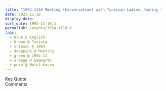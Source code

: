 ```yaml
---
title: "1994-1110 Meeting (Conversation) with Tunisian Ladies, During the Welcome Reception, Part 2, Room, Hotel Karim (now closed), Route Touristique Raouad, Gammarth (21 kms NE of Tunis), Tunisia"
date: 2023-11-18
display_date: 
sort_date: 1994-11-10.4
permalink: /events/1994-1110-d
tags:
  - blue @ English
  - brown @ Tunisia
  - crimson @ 1994
  - deeppink @ Meeting
  - green @ 1994-11
  - orange @ Gammarth
  - peru @ Hotel Karim
---
```


<wave-list>
  <list-title color="green" width="75">Key Quote</list-title>
  <list-item color="BlanchedAlmond"  width="200"></list-item>
  <list-item color="Lavender"></list-item>
  <list-item color="BlanchedAlmond"></list-item>
</wave-list>

<br>

<wave-list>
  <list-title color="green" width="75">Comments</list-title>
  <list-item color="BlanchedAlmond"  width="200"></list-item>
  <list-item color="Lavender"></list-item>
  <list-item color="BlanchedAlmond"></list-item>
</wave-list>